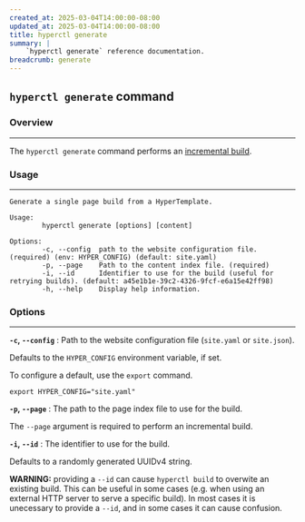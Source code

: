 ```yaml
---
created_at: 2025-03-04T14:00:00-08:00
updated_at: 2025-03-04T14:00:00-08:00
title: hyperctl generate
summary: |
    `hyperctl generate` reference documentation.
breadcrumb: generate
---
```


## `hyperctl generate` command

<auto-toc selectors="h3,h4,h5,h6,dl dt"></auto-toc>

### Overview
------------

The `hyperctl generate` command performs an [incremental build].

### Usage
---------

```plaintext
Generate a single page build from a HyperTemplate.

Usage:
        hyperctl generate [options] [content]

Options:
        -c, --config  path to the website configuration file. (required) (env: HYPER_CONFIG) (default: site.yaml)
        -p, --page    Path to the content index file. (required)
        -i, --id      Identifier to use for the build (useful for retrying builds). (default: a45e1b1e-39c2-4326-9fcf-e6a15e42ff98)
        -h, --help    Display help information.
```

### Options
-----------

**`-c`, `--config`**
: Path to the website configuration file (`site.yaml` or `site.json`).

  Defaults to the `HYPER_CONFIG` environment variable, if set.

  To configure a default, use the `export` command.

  ```plaintext
  export HYPER_CONFIG="site.yaml"
  ```

**`-p`, `--page`**
: The path to the page index file to use for the build.

  The `--page` argument is required to perform an incremental build.

**`-i`, `--id`**
: The identifier to use for the build.
  
  Defaults to a randomly generated UUIDv4 string.

  <doc-quote ht-block warning>

  **WARNING:** providing a `--id` can cause `hyperctl build` to overwite an existing build.
  This can be useful in some cases (e.g. when using an external HTTP server to serve a specific build). 
  In most cases it is unecessary to provide a `--id`, and in some cases it can cause confusion.

  </doc-quote>

<!-- Links -->
[incremental build]: /docs/reference/cms/build/#incremental-builds
